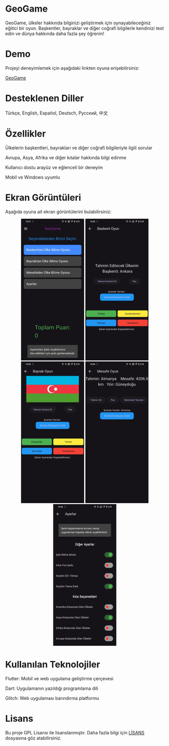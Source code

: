 # GeoGame

GeoGame, ülkeler hakkında bilginizi geliştirmek için oynayabileceğiniz eğitici bir oyun. Başkentler, bayraklar ve diğer coğrafi bilgilerle kendinizi test edin ve dünya hakkında daha fazla şey öğrenin!

# Demo

Projeyi deneyimlemek için aşağıdaki linkten oyuna erişebilirsiniz:

[GeoGame](https://github.com/keremlolgg/GeoGame/releases/latest)

# Desteklenen Diller

Türkçe, English, Español, Deutsch, Русский, 中文

# Özellikler

Ülkelerin başkentleri, bayrakları ve diğer coğrafi bilgileriyle ilgili sorular

Avrupa, Asya, Afrika ve diğer kıtalar hakkında bilgi edinme

Kullanıcı dostu arayüz ve eğlenceli bir deneyim

Mobil ve Windows uyumlu


# Ekran Görüntüleri

Aşağıda oyuna ait ekran görüntülerini bulabilirsiniz:

<p align="center">
  <img src="Resimler/resim1.png" alt="Oyun Ekranı 1" width="200"/>
  <img src="Resimler/resim2.png" alt="Oyun Ekranı 2" width="200"/>
  <img src="Resimler/resim3.png" alt="Oyun Ekranı 3" width="200"/>
  <img src="Resimler/resim4.png" alt="Oyun Ekranı 4" width="200"/>
  <img src="Resimler/resim5.png" alt="Oyun Ekranı 5" width="200"/>


# Kullanılan Teknolojiler

Flutter: Mobil ve web uygulama geliştirme çerçevesi

Dart: Uygulamanın yazıldığı programlama dili

Glitch: Web uygulaması barındırma platformu


# Lisans

Bu proje GPL Lisansı ile lisanslanmıştır. Daha fazla bilgi için [LİSANS](LICENSE) dosyasına göz atabilirsiniz.

